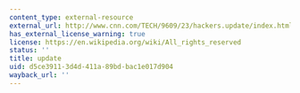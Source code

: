 ```yaml
---
content_type: external-resource
external_url: http://www.cnn.com/TECH/9609/23/hackers.update/index.html
has_external_license_warning: true
license: https://en.wikipedia.org/wiki/All_rights_reserved
status: ''
title: update
uid: d5ce3911-3d4d-411a-89bd-bac1e017d904
wayback_url: ''
---
```

